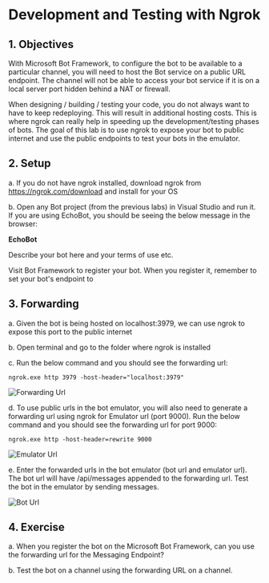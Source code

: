 # Development and Testing with Ngrok
 
## 1.	Objectives
 
With Microsoft Bot Framework, to configure the bot to be available to a particular channel, you will need to host the Bot service on a public URL endpoint. The channel will not be able to access your bot service if it is on a local server port hidden behind a NAT or firewall.
  
When designing / building / testing your code, you do not always want to have to keep redeploying. This will result in additional hosting costs. This is where ngrok can really help in speeding up the development/testing phases of bots. The goal of this lab is to use ngrok to expose your bot to public internet and use the public endpoints to test your bots in the emulator.
  
## 2.	Setup
  
 a.	  If you do not have ngrok installed, download ngrok from https://ngrok.com/download and install for your OS

 b.	  Open any Bot project (from the previous labs) in Visual Studio and run it. If you are using EchoBot, you should be seeing the below message in the browser:

**EchoBot**

Describe your bot here and your terms of use etc.

Visit Bot Framework to register your bot. When you register it, remember to set your bot's endpoint to

## 3.	Forwarding

 a.	 Given the bot is being hosted on localhost:3979, we can use ngrok to expose this port to the public internet

 b.	 Open terminal and go to the folder where ngrok is installed
 
 c.	 Run the below command and you should see the forwarding url:

 ````ngrok.exe http 3979 -host-header="localhost:3979"````

![Forwarding Url](images/ForwardingUrl.png)

 d.	 To use public urls in the bot emulator, you will also need to generate a forwarding url using ngrok for Emulator url (port 9000). Run the below command and you should see the forwarding url for port 9000:

 ````ngrok.exe http -host-header=rewrite 9000````

![Emulator Url](images/EmulatorUrl.png)

 e.	 Enter the forwarded urls in the bot emulator (bot url and emulator url). The bot url will have /api/messages appended to the forwarding url. Test the bot in the emulator by sending messages.

![Bot Url](images/BotUrl.png)

## 4.	Exercise

 a.	 When you register the bot on the Microsoft Bot Framework, can you use the forwarding url for the Messaging Endpoint?
 
 b.	 Test the bot on a channel using the forwarding URL on a channel.